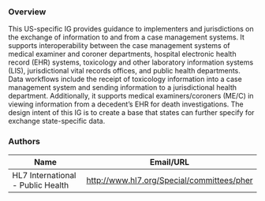 ### Overview

This US-specific IG provides guidance to implementers and jurisdictions on the exchange of information to and from a case management systems. It supports interoperability between the case management systems of medical examiner and coroner departments, hospital electronic health record (EHR) systems, toxicology and other laboratory information systems (LIS), jurisdictional vital records offices, and public health departments. Data workflows include the receipt of toxicology information into a case management system and sending information to a jurisdictional health department. Additionally, it supports medical examiners/coroners (ME/C) in viewing information from a decedent’s EHR for death investigations. The design intent of this IG is to create a base that states can further specify for exchange state-specific data.



### Authors

<table>
<thead>
<tr>
<th>Name</th>
<th>Email/URL</th>
</tr>
</thead>
<tbody>
<tr>
<td>HL7 International - Public Health</td>
<td><a href="http://www.hl7.org/Special/committees/pher" target="_new">http://www.hl7.org/Special/committees/pher</a></td>
</tr>
</tbody>
</table>


